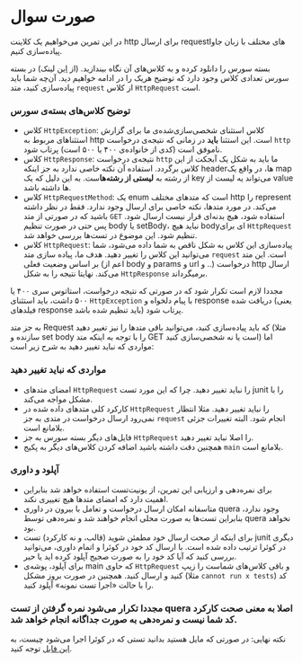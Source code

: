 # صورت سوال



در این تمرین می‌خواهیم یک کلاینت http برای ارسال requestهای مختلف با زبان جاوا پیاده‌سازی کنیم.

بسته سورس را دانلود کرده و به کلاس‌های آن نگاه بیندازید. (از [این](https://s16.picofile.com/file/8427019476/src.zip.html) لینک) در بسته سورس تعدادی کلاس وجود دارد که توضیح هریک را در ادامه خواهیم دید. آن‌چه شما باید پیاده‌سازی کنید، متد `request` از کلاس `HttpRequest` است.

### توضیح کلاس‌های بسته‌ی سورس

- کلاس `HttpException`: کلاس استثنای شخصی‌سازی‌شده‌ی ما برای گزارش استثناهای مربوط به http است. این استثنا **باید** در زمانی که نتیجه‌ی درخواست `http` ناموفق است (کدی از خانواده‌ی ۴۰۰ یا ۵۰۰ است) پرتاب شود.
- کلاس `HttpResponse`: نتیجه‌ی درخواست `http` ما باید به شکل یک آبجکت از این کلاس برگردد. استفاده آن نکته خاصی ندارد به جز اینکه headerها، در واقع یک map از رشته به **لیستی از رشته‌ها**ست. به این دلیل که یک key می‌تواند یه لیست از value ها داشته باشد.
- کلاس `HttpRequestMethod`: یک enum است که متدهای مختلف http را represent می‌کند. در مورد متدها، نکته خاصی برای ارسال وجود ندارد. فقط در نظر داشته باشید که در صورتی از متد `GET` استفاده شود، هیچ بدنه‌ای قرار نیست ارسال شود. پس حتی در صورت تنظیم body یا setBody، نباید هیچ body‌ای برای `HttpRequest` تنظیم شود. این موضوع در تست‌ها بررسی خواهد شد.
- کلاس `HttpRequest`: پیاده‌سازی این کلاس به شکل ناقص به شما داده می‌شود، شما می‌توانید این کلاس را تغییر دهید. هدف ما، پیاده سازی متد `request` است. این متد بر اساس وضعیت فعلی (اعم از body و params و url و ..) درخواست http ارسال می‌کند. نهایتا نتیجه را به شکل `HttpResponse` برمیگرداند.

مجددا لازم است تکرار شود که در صورتی که نتیجه درخواست، استاتوس سری ۴۰۰ یا ۵۰۰ داشت، باید استثنای `HttpException` با پیام دلخواه و response دریافت شده (یعنی فیلد‌های response باید تنظیم شده باشد) پرتاب شود.

به جز متد Request که باید پیاده‌سازی کنید، می‌توانید باقی متدها را نیز تغییر دهید (مثلا سازنده و set body را با توجه به اینکه متد GET است یا نه شخصی‌سازی کنید) اما مواردی که نباید تغییر دهید به شرح زیر است:

### مواردی که نباید تغییر دهید

- امضای متد‌های `HttpRequest` را نباید تغییر دهید. چرا که این مورد تست junit را با مشکل مواجه می‌کند.
- کارکرد کلی متدهای داده شده در `HttpRequest` را نباید تغییر دهید. مثلا انتظار نمی‌رود ارسال درخواست در متدی به جز `request` انجام شود. البته تغییرات جزئی بلامانع است.
- فایل‌های دیگر بسته سورس به جز `HttpRequest` را اصلا نباید تغییر دهید.
- همچنین دقت داشته باشید اضافه کردن کلاس‌های دیگر به پکیج `main` بلامانع است.

### آپلود و داوری

- برای نمره‌دهی و ارزیابی این تمرین، از یونیت‌تست‌ استفاده خواهد شد بنابراین اهمیت دارد که امضای متد‌ها هیچ تغییری نکند.
- متاسفانه امکان ارسال درخواست و تعامل با بیرون در داوری quera وجود ندارد، بنابراین تست‌ها به صورت محلی انجام خواهند شد و نمره‌دهی توسط quera نخواهد بود.
- برای اینکه از صحت ارسال خود مطمئن شوید (قالب، و نه کارکرد) تست junit دیگری در کوئرا ترتیب داده شده است. با ارسال کد خود در کوئرا و اتمام داوری، می‌توانید بررسی کنید که آیا کد خود را به صورت صجیج آپلود کرده اید یا حیر.
- برای آپلود، پوشه‌ی main که حاوی `HttpRequest` و باقی کلاس‌های شماست را زیپ کنید و ارسال کنید. همچنین در صورت بروز مشکل (مثلا `cannot run x tests`) کد را با حالت «اجرا تست نمونه» آپلود کنید.

### مجددا تکرار می‌شود نمره گرفتن از تست quera اصلا به معنی صحت کارکرد کد شما نیست و نمره‌دهی به صورت جداگانه انجام خواهد شد.

نکته نهایی: در صورتی که مایل هستید بدانید تستی که در کوئرا اجرا می‌شود چیست، به [این فایل](https://github.com/SBU-CE/IE/blob/main/HW-spring1400/2-http/quera-compile-test/tests/test/SampleTest.java) توجه کنید.